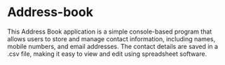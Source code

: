# Address-book
This Address Book application is a simple console-based program that allows users to store and manage contact information, including names, mobile numbers, and email addresses. The contact details are saved in a .csv file, making it easy to view and edit using spreadsheet software.
